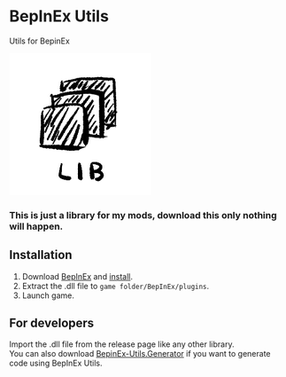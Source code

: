 # BepInEx Utils

Utils for BepinEx

![icon.png](icon.png)

### **This is just a library for my mods, download this only nothing will happen.**

## Installation

1. Download [BepInEx](https://github.com/BepInEx/BepInEx)
   and [install](https://docs.bepinex.dev/articles/user_guide/installation/index.html).
2. Extract the .dll file to `game folder/BepInEx/plugins`.
3. Launch game.

## For developers

Import the .dll file from the release page like any other library.  
You can also download [BepinEx-Utils.Generator](https://github.com/T2PeNBiX99wcoxKv3A4g/BepinEx-Utils.Generator) if you
want to generate code using
BepInEx Utils.